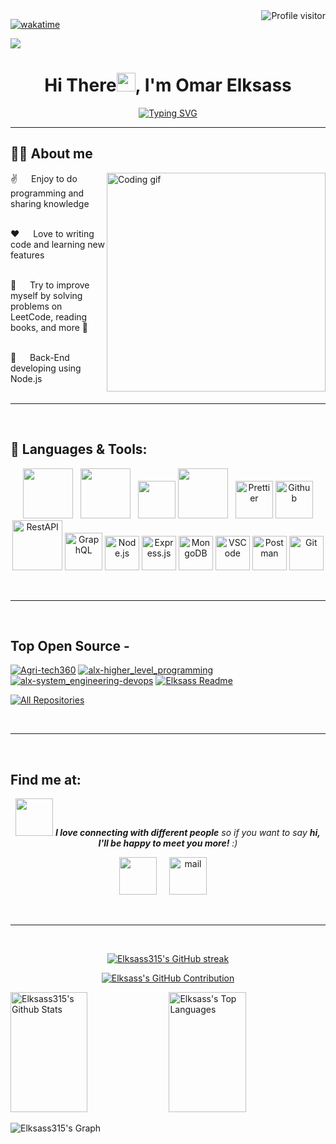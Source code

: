 <a href="https://komarev.com/ghpvc/?username=Elksass315">
  <img align="right" src="https://komarev.com/ghpvc/?username=Elksass315&label=Visitors&color=0e75b6&style=flat" alt="Profile visitor" />
</a>

[![wakatime](https://wakatime.com/badge/user/866e2327-7427-4564-adbe-69a93798bd6b.svg)](https://wakatime.com/@866e2327-7427-4564-adbe-69a93798bd6b)

<a href="https://github.com/Elksass315">
 <img src="https://github.githubassets.com/images/modules/site/social-cards/github-social.png" />
</a>

<h1 align="center">Hi There<img src="https://raw.githubusercontent.com/MartinHeinz/MartinHeinz/master/wave.gif" width="30px">, I'm Omar Elksass</h1>
<p align="center">
  <a href="https://git.io/typing-svg"><img src="https://readme-typing-svg.herokuapp.com?font=Fira+Code&weight=700&pause=1000&center=true&vCenter=true&random=false&width=500&lines=Back-End+Developer;Bachelor of AI" alt="Typing SVG" /></a></a>
</p>
<hr/>


## 🙋‍♂️ About me
<p>
  <img align="right" width="350" src="https://github.com/alsiam/alsiam/blob/main/assets/programmer.gif" alt="Coding gif" />

✌️ &emsp; Enjoy to do programming and sharing knowledge <br/><br/>

❤️ &emsp; Love to writing code and learning new features<br/><br/>

🌱 &emsp; Try to improve myself by solving problems on LeetCode, reading books, and more 💪<br/><br/>

🌱 &emsp; Back-End developing using Node.js<br/><br/>
</p>
<hr/>
<br/>

## 🚀 Languages & Tools:

<p align="center"> 
 <a href="https://www.javascript.com/" style="padding-right:8px;" href="#" target="_blank"> <img src="https://techstack-generator.vercel.app/js-icon.svg" width="80" height="80"/></a>
 <a href="https://www.typescript.com/" style="padding-right:8px;" href="#" target="_blank"> <img src="https://techstack-generator.vercel.app/ts-icon.svg" width="80" height="80"/></a>
 <a href="https://www.python.org" target="_blank"> <img src="https://techstack-generator.vercel.app/python-icon.svg" width="60" height="60"/></a>
 <a style="padding-right:8px;" href="https://www.mysql.com/" target="_blank"> <img src="https://techstack-generator.vercel.app/mysql-icon.svg" width="80" height="80"/></a> 
 <img alt="Prettier" src="https://techstack-generator.vercel.app/prettier-icon.svg" width="60" height="60" /></a>
 <a href="https://github.com/" target="_blank"><img alt="Github" src="https://techstack-generator.vercel.app/github-icon.svg" width="60" height="60" /></a>
 <a href="https://restfulapi.net/" target="_blank"><img alt="RestAPI" src="https://techstack-generator.vercel.app/restapi-icon.svg" width="80" height="80" /></a>
 <a href="https://graphql.org/" target="_blank"><img alt="GraphQL" src="https://techstack-generator.vercel.app/graphql-icon.svg" width="60" height="60" /></a>
 <a href="https://nodejs.org/en" target="_blank"><img alt="Node.js" width="55" height="55" src="https://skillicons.dev/icons?i=nodejs"/></a>
 <a href="https://expressjs.com/" target="_blank"><img alt="Express.js" width="55" height="55" src="https://skillicons.dev/icons?i=express"/></a>
 <a href="https://www.mongodb.com/" target="_blank"><img alt="MongoDB" width="55" height="55" src="https://skillicons.dev/icons?i=mongodb"/></a>
  <a href="https://code.visualstudio.com/" target="_blank"><img alt="VSCode" width="55" height="55" src="https://skillicons.dev/icons?i=vscode"/></a>
 <a href="https://postman.com" target="_blank"><img alt="Postman" width="55" height="55" src="https://skillicons.dev/icons?i=postman"/></a>
 <a href="https://git-scm.com/" target="_blank"><img alt="Git" width="55" height="55" src="https://skillicons.dev/icons?i=git"/></a>


</p>

<br/>
<hr/>
<br/>

## Top Open Source -


[![Agri-tech360](https://github-readme-stats.vercel.app/api/pin/?username=Elksass315&repo=Agri-tech360&border_color=7F3FBF&bg_color=0D1117&title_color=C9D1D9&text_color=8B949E&icon_color=7F3FBF)](https://github.com/Elksass315/Agri-tech360)
[![alx-higher_level_programming](https://github-readme-stats.vercel.app/api/pin/?username=Elksass315&repo=alx-higher_level_programming&border_color=7F3FBF&bg_color=0D1117&title_color=C9D1D9&text_color=8B949E&icon_color=7F3FBF)](https://github.com/Elksass315/alx-higher_level_programming)
[![alx-system_engineering-devops](https://github-readme-stats.vercel.app/api/pin/?username=Elksass315&repo=alx-system_engineering-devops&border_color=7F3FBF&bg_color=0D1117&title_color=C9D1D9&text_color=8B949E&icon_color=7F3FBF)](https://github.com/Elksass315/alx-system_engineering-devops)
[![Elksass Readme](https://github-readme-stats.vercel.app/api/pin/?username=Elksass315&repo=Elksass315&border_color=7F3FBF&bg_color=0D1117&title_color=C9D1D9&text_color=8B949E&icon_color=7F3FBF)](https://github.com/Elksass315/Elksass315)

<p align="left">
  <a href="https://github.com/Elksass315?tab=repositories" target="_blank"><img alt="All Repositories" title="All Repositories" src="https://img.shields.io/badge/-All%20Repos-2962FF?style=for-the-badge&logo=koding&logoColor=white"/></a>
</p>

<br/>
<hr/>
<br/>

## Find me at:
<p align="center">
<img src="https://media.giphy.com/media/LnQjpWaON8nhr21vNW/giphy.gif" width="60"> <em><b>I love connecting with different people</b> so if you want to say <b>hi, I'll be happy to meet you more!</b> :)</em>
</p>
<p align="center">
 <a href = "https://www.linkedin.com/in/omar-elksass/" target="_blank"><img width="60" height="60" src="https://skillicons.dev/icons?i=linkedin"/></a> &nbsp; &nbsp;
 <a href = "mailto:qsasomar@gmail.com" target="_blank"><img width="60" height="60" alt="mail" src="https://skillicons.dev/icons?i=gmail"/></a> &nbsp; &nbsp;

</p>

<br/>
<hr/>
<br/>

<p align="center">
  <a href="https://github.com/Elksass315">
    <img src="https://github-readme-streak-stats.herokuapp.com/?user=Elksass315&theme=radical&border=7F3FBF&background=0D1117" alt="Elksass315's GitHub streak"/>
  </a>
</p>

<p align="center">
  <a href="https://github.com/Elksass315">
    <img src="http://github-profile-summary-cards.vercel.app/api/cards/profile-details?username=Elksass315&theme=radical" alt="Elksass's GitHub Contribution"/>
  </a>
</p>

<a> 
    <a href="https://github.com/Elksass315"><img alt="Elksass315's Github Stats" src="https://denvercoder1-github-readme-stats.vercel.app/api?username=Elksass315&show_icons=true&count_private=true&theme=react&border_color=7F3FBF&bg_color=0D1117&title_color=F85D7F&icon_color=F8D866" height="192px" width="49.5%"/></a>
  <a href="https://github.com/ELksass315"><img alt="Elksass's Top Languages" src="https://denvercoder1-github-readme-stats.vercel.app/api/top-langs/?username=Elksass315&langs_count=8&layout=compact&theme=react&border_color=7F3FBF&bg_color=0D1117&title_color=F85D7F&icon_color=F8D866" height="192px" width="49.5%"/></a>
  <br/>
</a>

![Elksass315's Graph](https://github-readme-activity-graph.vercel.app/graph?username=Elksass315&custom_title=Elksass's%20GitHub%20Activity%20Graph&bg_color=0D1117&color=7F3FBF&line=7F3FBF&point=7F3FBF&area_color=FFFFFF&title_color=FFFFFF&area=true)
